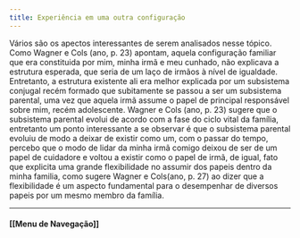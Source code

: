 ```yaml
---
title: Experiência em uma outra configuração
---
```


Vários são os apectos interessantes de serem analisados nesse tópico. Como Wagner e Cols (ano, p. 23) apontam, aquela configuração familiar que era constituida por mim, minha irmã e meu cunhado, não explicava a estrutura esperada, que seria de um laço de irmãos à nível de igualdade. Entretanto, a estrutura existente ali era melhor explicada por um subsistema conjugal recém formado que subitamente se passou a ser um subsistema parental, uma vez que aquela irmã assume o papel de principal responsável sobre mim, recém adolescente. Wagner e Cols (ano, p. 23) sugere que o subsistema parental evolui de acordo com a fase do ciclo vital da família, entretanto um ponto interessante a se observar é que o subsistema parental evoluiu de modo a deixar de existir como um, com o passar do tempo, percebo que o modo de lidar da minha irmã comigo deixou de ser de um papel de cuidadore e voltou a existir como o papel de irmã, de igual, fato que explicita uma grande flexibilidade no assumir dos papeis dentro da minha familia, como sugere Wagner e Cols(ano, p. 27) ao dizer que a flexibilidade é um aspecto fundamental para o desempenhar de diversos papeis por um mesmo membro da família.    


----------------------

#### [[Menu de Navegação]]